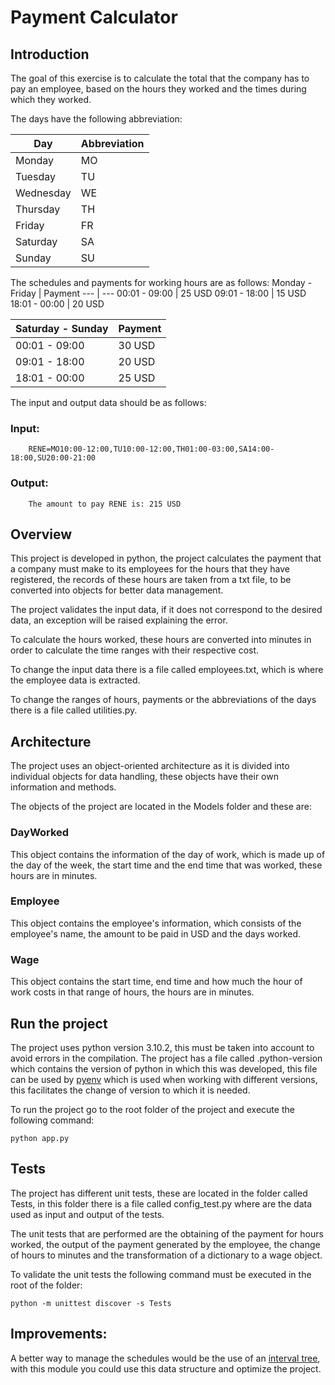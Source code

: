 # Payment Calculator
## Introduction
The goal of this exercise is to calculate the total that the company has to pay an employee, based on the hours they worked and the times during which they worked.

The days have the following abbreviation:

Day | Abbreviation 
--- | --- 
Monday | MO
Tuesday | TU
Wednesday | WE
Thursday | TH
Friday | FR
Saturday | SA
Sunday | SU

The schedules and payments for working hours are as follows:
Monday - Friday | Payment 
--- | --- 
00:01 - 09:00 | 25 USD
09:01 - 18:00 | 15 USD
18:01 - 00:00 | 20 USD

Saturday - Sunday | Payment 
--- | --- 
00:01 - 09:00 | 30 USD
09:01 - 18:00 | 20 USD
18:01 - 00:00 | 25 USD

The input and output data should be as follows:

### Input:
        RENE=MO10:00-12:00,TU10:00-12:00,TH01:00-03:00,SA14:00-18:00,SU20:00-21:00
### Output:
        The amount to pay RENE is: 215 USD    
 
 

## Overview
This project is developed in python, the project calculates the payment that a company must make to its employees for the hours that they have registered, the records of these hours are taken from a txt file, to be converted into objects for better data management.

The project validates the input data, if it does not correspond to the desired data, an exception will be raised explaining the error.

To calculate the hours worked, these hours are converted into minutes in order to calculate the time ranges with their respective cost.

To change the input data there is a file called employees.txt, which is where the employee data is extracted.

To change the ranges of hours, payments or the abbreviations of the days there is a file called utilities.py.

## Architecture
The project uses an object-oriented architecture as it is divided into individual objects for data handling, these objects have their own information and methods.

The objects of the project are located in the Models folder and these are: 

### DayWorked
This object contains the information of the day of work, which is made up of the day of the week, the start time and the end time that was worked, these hours are in minutes.
### Employee
This object contains the employee's information, which consists of the employee's name, the amount to be paid in USD and the days worked.
### Wage
This object contains the start time, end time and how much the hour of work costs in that range of hours, the hours are in minutes.

## Run the project
The project uses python version 3.10.2, this must be taken into account to avoid errors in the compilation. The project has a file called .python-version which contains the version of python in which this was developed, this file can be used by [pyenv](https://github.com/pyenv/pyenv) which is used when working with different versions, this facilitates the change of version to which it is needed.

To run the project go to the root folder of the project and execute the following command:
    
    python app.py
    
## Tests
The project has different unit tests, these are located in the folder called Tests, in this folder there is a file called config_test.py where are the data used as input and output of the tests.

The unit tests that are performed are the obtaining of the payment for hours worked, the output of the payment generated by the employee, the change of hours to minutes and the transformation of a dictionary to a wage object.

To validate the unit tests the following command must be executed in the root of the folder:

    python -m unittest discover -s Tests

## Improvements:
A better way to manage the schedules would be the use of an [interval tree](https://pypi.org/project/intervaltree/), with this module you could use this data structure and optimize the project.
